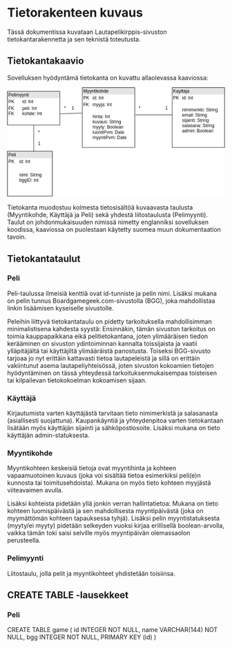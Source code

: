 # Tietorakenteen kuvaus

Tässä dokumentissa kuvataan Lautapelikirppis-sivuston tietokantarakennetta ja sen teknistä toteutusta.

## Tietokantakaavio

Sovelluksen hyödyntämä tietokanta on kuvattu allaolevassa kaaviossa:

![Tietokantakaavio](Tietokantakaavio.png?raw=true "Tietokantakaavio")

Tietokanta muodostuu kolmesta tietosisältöä kuvaavasta taulusta (Myyntikohde, Käyttäjä ja Peli) sekä yhdestä liitostaulusta (Pelimyynti). Taulut on johdonmukaisuuden nimissä nimetty englanniksi sovelluksen koodissa, kaaviossa on puolestaan käytetty suomea muun dokumentaation tavoin.

## Tietokantataulut

### Peli

Peli-taulussa ilmeisiä kenttiä ovat id-tunniste ja pelin nimi. Lisäksi mukana on pelin tunnus Boardgamegeek.com-sivustolla (BGG), joka mahdollistaa linkin lisäämisen kyseiselle sivustolle.

Peleihin liittyvä tietokantataulu on pidetty tarkoituksella mahdollisimman minimalistisena kahdesta syystä: Ensinnäkin, tämän sivuston tarkoitus on toimia kauppapaikkana eikä pelitietokantana, joten ylimääräisen tiedon kerääminen on sivuston ydintoiminnan kannalta toissijaista ja vaatii ylläpitäjältä tai käyttäjiltä ylimääräistä panostusta. Toiseksi BGG-sivusto tarjoaa jo nyt erittäin kattavasti tietoa lautapeleistä ja sillä on erittäin vakiintunut asema lautapeliyhteisössä, joten sivuston kokoamien tietojen hyödyntäminen on tässä yhteydessä tarkoituksenmukaisempaa toisteisen tai kilpailevan tietokokoelman kokoamisen sijaan.

### Käyttäjä

Kirjautumista varten käyttäjästä tarvitaan tieto nimimerkistä ja salasanasta (asiallisesti suojattuna). Kaupankäyntiä ja yhteydenpitoa varten tietokantaan lisätään myös käyttäjän sijainti ja sähköpostiosoite. Lisäksi mukana on tieto käyttäjän admin-statuksesta.

### Myyntikohde

Myyntikohteen keskeisiä tietoja ovat myyntihinta ja kohteen vapaamuotoinen kuvaus (joka voi sisältää tietoa esimerkiksi peli(e)n kunnosta tai toimitusehdoista). Mukana on myös tieto kohteen myyjästä viiteavaimen avulla.

Lisäksi kohteista pidetään yllä jonkin verran hallintatietoa: Mukana on tieto kohteen luomispäivästä ja sen mahdollisesta myyntipäivästä (joka on myymättömän kohteen tapauksessa tyhjä). Lisäksi pelin myyntistatuksesta (myyty/ei myyty) pidetään selkeyden vuoksi kirjaa erillisellä boolean-arvolla, vaikka tämän toki saisi selville myös myyntipäivän olemassaolon perusteella.

### Pelimyynti

Liitostaulu, jolla pelit ja myyntikohteet yhdistetään toisiinsa.



## CREATE TABLE -lausekkeet

### Peli

CREATE TABLE game (
	id INTEGER NOT NULL, 
	name VARCHAR(144) NOT NULL, 
	bgg INTEGER NOT NULL, 
	PRIMARY KEY (id)
)



